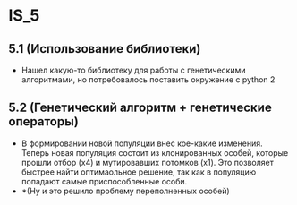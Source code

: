 # IS_5
## 5.1 (Использование библиотеки)
- Нашел какую-то библиотеку для работы с генетическими алгоритмами, но потребовалось поставить окружение с python 2
## 5.2 (Генетический алгоритм + генетические операторы)
- В формировании новой популяции внес кое-какие изменения. Теперь новая популяция состоит из клонированных особей, которые прошли отбор (х4) и мутировавших потомков (х1). Это позволяет быстрее найти оптимаольное решение, так как в популяцию попадают самые приспособленные особи.
- *(Ну и это решило проблему переполненных особей)
